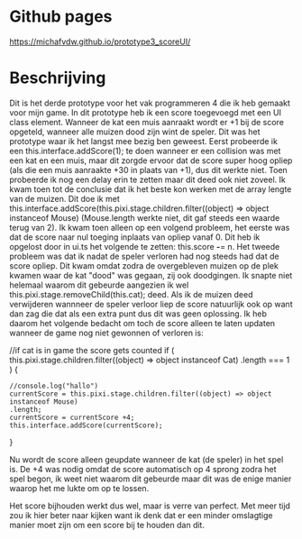 # Github pages

https://michafvdw.github.io/prototype3_scoreUI/

# Beschrijving

Dit is het derde prototype voor het vak programmeren 4 die ik heb gemaakt voor mijn game. In dit prototype heb ik een score toegevoegd met een UI class element. Wanneer de kat een muis aanraakt wordt er +1 bij de score opgeteld, wanneer alle muizen dood zijn wint de speler. Dit was het prototype waar ik het langst mee bezig ben geweest. Eerst probeerde ik een this.interface.addScore(1); te doen wanneer er een collision was met een kat en een muis, maar dit zorgde ervoor dat de score super hoog opliep (als die een muis aanraakte +30 in plaats van +1), dus dit werkte niet. Toen probeerde ik nog een delay erin te zetten maar dit deed ook niet zoveel. Ik kwam toen tot de conclusie dat ik het beste kon werken met de array lengte van de muizen. Dit doe ik met this.interface.addScore(this.pixi.stage.children.filter((object) => object instanceof Mouse) (Mouse.length werkte niet, dit gaf steeds een waarde terug van 2). Ik kwam toen alleen op een volgend probleem, het eerste was dat de score naar nul toeging inplaats van opliep vanaf 0. Dit heb ik opgelost door in ui.ts het volgende te zetten: this.score <b>-</b>= n. Het tweede probleem was dat ik nadat de speler verloren had nog steeds had dat de score opliep. Dit kwam omdat zodra de overgebleven muizen op de plek kwamen waar de kat "dood" was gegaan, zij ook doodgingen. Ik snapte niet helemaal waarom dit gebeurde aangezien ik wel this.pixi.stage.removeChild(this.cat); deed. Als ik de muizen deed verwijderen wannneer de speler verloor liep de score natuurlijk ook op want dan zag die dat als een extra punt dus dit was geen oplossing. Ik heb daarom het volgende bedacht om toch de score alleen te laten updaten wanneer de game nog niet gewonnen of verloren is: 

//if cat is in game the score gets counted
    if (
      this.pixi.stage.children.filter((object) => object instanceof Cat)
      .length === 1 
  ) {

    //console.log("hallo")
    currentScore = this.pixi.stage.children.filter((object) => object instanceof Mouse)
    .length;
    currentScore = currentScore +4; 
    this.interface.addScore(currentScore);
  }
  
  Nu wordt de score alleen geupdate wanneer de kat (de speler) in het spel is. De +4 was nodig omdat de score automatisch op 4 sprong zodra het spel begon, ik weet niet waarom dit gebeurde maar dit was de enige manier waarop het me lukte om op te lossen. 
  
Het score bijhouden werkt dus wel, maar is verre van perfect. Met meer tijd zou ik hier beter naar kijken want ik denk dat er een minder omslagtige manier moet zijn om een score bij te houden dan dit.
